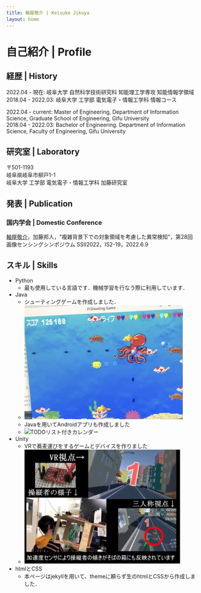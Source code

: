 ```yaml
---
title: 軸屋敬介 | Keisuke Jikuya
layout: home
---
```


# 自己紹介 | Profile

## 経歴 | History
 2022.04 - 現在: 岐阜大学 自然科学技術研究科 知能理工学専攻 知能情報学領域  
 2018.04 - 2022.03: 岐阜大学 工学部 電気電子・情報工学科 情報コース  
   
2022.04 - current: Master of Engineering, Department of Information Science, Graduate School of Engineering, Gifu University  
2018.04 - 2022.03: Bachelor of Engineering. Department of Information Science, Faculty of Engineering, Gifu University  

## 研究室 | Laboratory
〒501-1193  
岐阜県岐阜市柳戸1-1  
岐阜大学 工学部 電気電子・情報工学科 加藤研究室  

## 発表 | Publication
### 国内学会 | Domestic Conference
<u>軸屋敬介</u>，加藤邦人，"複雑背景下での対象領域を考慮した異常検知"，第28回画像センシングシンポジウム SSII2022，IS2-19，2022.6.9

## スキル | Skills
- Python
  - 最も使用している言語です．機械学習を行なう際に利用しています．
- Java
  - シューティングゲームを作成しました．
  - <img src="/assets/images/FiShooting.png" height="300"/>
  - Javaを用いてAndroidアプリも作成しました
  - ![TODOリスト付きカレンダー](https://github.com/Absolute-Value/ToDoCalendar)
- Unity
  - VRで蕎麦運びをするゲームとデバイスを作りました
  - <img src="/assets/images/VR.png" height="300"/>
- htmlとCSS
  - 本ページはjekyllを用いて、themeに頼らず生のhtmlとCSSから作成しました．